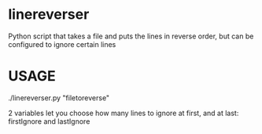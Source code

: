 linereverser
============

Python script that takes a file and puts the lines in reverse order, but can be configured to ignore certain lines

USAGE
=====

./linereverser.py "filetoreverse"

2 variables let you choose how many lines to ignore at first, and at last: firstIgnore and lastIgnore
